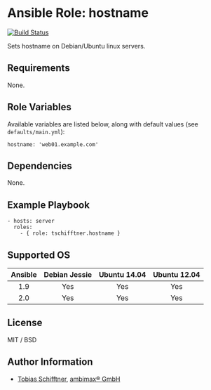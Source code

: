 # Ansible Role: hostname

[![Build Status](https://travis-ci.org/tschifftner/ansible-role-hostname.svg)](https://travis-ci.org/tschifftner/ansible-role-hostname)

Sets hostname on Debian/Ubuntu linux servers.

## Requirements

None.

## Role Variables

Available variables are listed below, along with default values (see `defaults/main.yml`):

```
hostname: 'web01.example.com'
```

## Dependencies

None.

## Example Playbook

    - hosts: server
      roles:
        - { role: tschifftner.hostname }

## Supported OS
Ansible          | Debian Jessie    | Ubuntu 14.04    | Ubuntu 12.04
:--------------: | :--------------: | :-------------: | :-------------: 
1.9              | Yes              | Yes             | Yes
2.0              | Yes              | Yes             | Yes

## License

MIT / BSD

## Author Information

 - [Tobias Schifftner](https://twitter.com/tschifftner), [ambimax® GmbH](https://www.ambimax.de)
